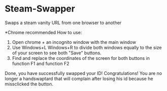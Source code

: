 # Steam-Swapper
Swaps a steam vanity URL from one browser to another

*Chrome recommended
How to use: 

1. Open chrome + an incognito window with the main window
2. Use Windows+L Windows+R to divide both windows equally to the size of your screen to see both "Save" buttons.
3. Find and replace the coordinates of the screen for both buttons in function F1 and function F2

Done, you have successfully swapped your ID! Congratulations!  You are no longer a handswaptard that will complain after losing his id because he missclicked the button.
